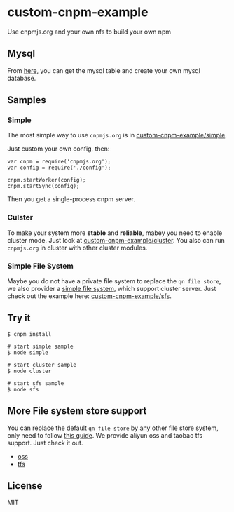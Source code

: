 custom-cnpm-example
===========

Use cnpmjs.org and your own nfs to build your own npm

## Mysql

From [here](https://github.com/cnpm/cnpmjs.org/blob/master/docs/db.sql), you can get the mysql table and create your own mysql database.

## Samples

### Simple

The most simple way to use `cnpmjs.org` is in [custom-cnpm-example/simple](https://github.com/cnpm/custom-cnpm-example/tree/master/simple).

Just custom your own config, then:

```
var cnpm = require('cnpmjs.org');
var config = require('./config');

cnpm.startWorker(config);
cnpm.startSync(config);
```

Then you get a single-process cnpm server.

### Culster

To make your system more **stable** and **reliable**, mabey you need to enable cluster mode. Just look at [custom-cnpm-example/cluster](https://github.com/cnpm/custom-cnpm-example/tree/master/cluster). You also can run `cnpmjs.org` in cluster with other cluster modules.

### Simple File System

Maybe you do not have a private file system to replace the `qn file store`, we also provider a [simple file system](https://github.com/cnpm/sfs), which support cluster server. Just check out the example here: [custom-cnpm-example/sfs](https://github.com/cnpm/custom-cnpm-example/tree/master/sfs).

## Try it

```
$ cnpm install

# start simple sample
$ node simple

# start cluster sample
$ node cluster

# start sfs sample
$ node sfs
```

## More File system store support

You can replace the default `qn file store` by any other file store system, only need to follow [this guide](https://github.com/cnpm/cnpmjs.org/wiki/NFS-Guide).
We provide aliyun oss and taobao tfs support. Just check it out.

* [oss](https://github.com/cnpm/oss-cnpm)
* [tfs](https://github.com/cnpm/tfs-cnpm)

## License
MIT
